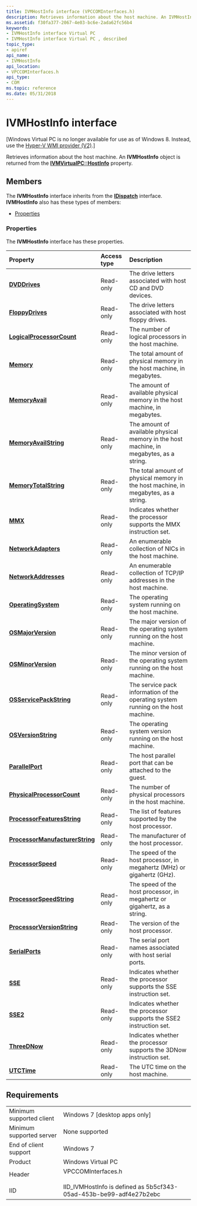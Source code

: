 ```yaml
---
title: IVMHostInfo interface (VPCCOMInterfaces.h)
description: Retrieves information about the host machine. An IVMHostInfo object is returned from the IVMVirtualPC HostInfo property.
ms.assetid: f30fa377-2067-4e03-bc6e-2ada62fc56b4
keywords:
- IVMHostInfo interface Virtual PC
- IVMHostInfo interface Virtual PC , described
topic_type:
- apiref
api_name:
- IVMHostInfo
api_location:
- VPCCOMInterfaces.h
api_type:
- COM
ms.topic: reference
ms.date: 05/31/2018
---
```


# IVMHostInfo interface

\[Windows Virtual PC is no longer available for use as of Windows 8. Instead, use the [Hyper-V WMI provider (V2)](/windows/desktop/HyperV_v2/windows-virtualization-portal).\]

Retrieves information about the host machine. An **IVMHostInfo** object is returned from the [**IVMVirtualPC::HostInfo**](ivmvirtualpc-hostinfo.md) property.

## Members

The **IVMHostInfo** interface inherits from the [**IDispatch**](/windows/win32/api/oaidl/nn-oaidl-idispatch) interface. **IVMHostInfo** also has these types of members:

-   [Properties](#properties)

### Properties

The **IVMHostInfo** interface has these properties.



| Property                                                                                  | Access type          | Description                                                                                        |
|:------------------------------------------------------------------------------------------|:---------------------|:---------------------------------------------------------------------------------------------------|
| [**DVDDrives**](ivmhostinfo-dvddrives.md)<br/>                                     | Read-only<br/> | The drive letters associated with host CD and DVD devices.<br/>                              |
| [**FloppyDrives**](ivmhostinfo-floppydrives.md)<br/>                               | Read-only<br/> | The drive letters associated with host floppy drives.<br/>                                   |
| [**LogicalProcessorCount**](ivmhostinfo-logicalprocessorcount.md)<br/>             | Read-only<br/> | The number of logical processors in the host machine.<br/>                                   |
| [**Memory**](ivmhostinfo-memory.md)<br/>                                           | Read-only<br/> | The total amount of physical memory in the host machine, in megabytes.<br/>                  |
| [**MemoryAvail**](ivmhostinfo-memoryavail.md)<br/>                                 | Read-only<br/> | The amount of available physical memory in the host machine, in megabytes.<br/>              |
| [**MemoryAvailString**](ivmhostinfo-memoryavailstring.md)<br/>                     | Read-only<br/> | The amount of available physical memory in the host machine, in megabytes, as a string.<br/> |
| [**MemoryTotalString**](ivmhostinfo-memorytotalstring.md)<br/>                     | Read-only<br/> | The total amount of physical memory in the host machine, in megabytes, as a string.<br/>     |
| [**MMX**](ivmhostinfo-mmx.md)<br/>                                                 | Read-only<br/> | Indicates whether the processor supports the MMX instruction set.<br/>                       |
| [**NetworkAdapters**](ivmhostinfo-networkadapters.md)<br/>                         | Read-only<br/> | An enumerable collection of NICs in the host machine.<br/>                                   |
| [**NetworkAddresses**](ivmhostinfo-networkaddresses.md)<br/>                       | Read-only<br/> | An enumerable collection of TCP/IP addresses in the host machine.<br/>                       |
| [**OperatingSystem**](ivmhostinfo-operatingsystem.md)<br/>                         | Read-only<br/> | The operating system running on the host machine.<br/>                                       |
| [**OSMajorVersion**](ivmhostinfo-osmajorversion.md)<br/>                           | Read-only<br/> | The major version of the operating system running on the host machine.<br/>                  |
| [**OSMinorVersion**](ivmhostinfo-osminorversion.md)<br/>                           | Read-only<br/> | The minor version of the operating system running on the host machine.<br/>                  |
| [**OSServicePackString**](ivmhostinfo-osservicepackstring.md)<br/>                 | Read-only<br/> | The service pack information of the operating system running on the host machine.<br/>       |
| [**OSVersionString**](ivmhostinfo-osversionstring.md)<br/>                         | Read-only<br/> | The operating system version running on the host machine.<br/>                               |
| [**ParallelPort**](ivmhostinfo-parallelport.md)<br/>                               | Read-only<br/> | The host parallel port that can be attached to the guest.<br/>                               |
| [**PhysicalProcessorCount**](ivmhostinfo-physicalprocessorcount.md)<br/>           | Read-only<br/> | The number of physical processors in the host machine.<br/>                                  |
| [**ProcessorFeaturesString**](ivmhostinfo-processorfeaturesstring.md)<br/>         | Read-only<br/> | The list of features supported by the host processor.<br/>                                   |
| [**ProcessorManufacturerString**](ivmhostinfo-processormanufacturerstring.md)<br/> | Read-only<br/> | The manufacturer of the host processor.<br/>                                                 |
| [**ProcessorSpeed**](ivmhostinfo-processorspeed.md)<br/>                           | Read-only<br/> | The speed of the host processor, in megahertz (MHz) or gigahertz (GHz).<br/>                 |
| [**ProcessorSpeedString**](ivmhostinfo-processorspeedstring.md)<br/>               | Read-only<br/> | The speed of the host processor, in megahertz or gigahertz, as a string.<br/>                |
| [**ProcessorVersionString**](ivmhostinfo-processorversionstring.md)<br/>           | Read-only<br/> | The version of the host processor.<br/>                                                      |
| [**SerialPorts**](ivmhostinfo-serialports.md)<br/>                                 | Read-only<br/> | The serial port names associated with host serial ports.<br/>                                |
| [**SSE**](ivmhostinfo-sse.md)<br/>                                                 | Read-only<br/> | Indicates whether the processor supports the SSE instruction set.<br/>                       |
| [**SSE2**](ivmhostinfo-sse2.md)<br/>                                               | Read-only<br/> | Indicates whether the processor supports the SSE2 instruction set.<br/>                      |
| [**ThreeDNow**](ivmhostinfo-threednow.md)<br/>                                     | Read-only<br/> | Indicates whether the processor supports the 3DNow instruction set.<br/>                     |
| [**UTCTime**](ivmhostinfo-utctime.md)<br/>                                         | Read-only<br/> | The UTC time on the host machine.<br/>                                                       |



 

## Requirements



|                                     |                                                                                               |
|-------------------------------------|-----------------------------------------------------------------------------------------------|
| Minimum supported client<br/> | Windows 7 \[desktop apps only\]<br/>                                                    |
| Minimum supported server<br/> | None supported<br/>                                                                     |
| End of client support<br/>    | Windows 7<br/>                                                                          |
| Product<br/>                  | Windows Virtual PC<br/>                                                                 |
| Header<br/>                   | <dl> <dt>VPCCOMInterfaces.h</dt> </dl> |
| IID<br/>                      | IID\_IVMHostInfo is defined as 5b5cf343-05ad-453b-be99-adf4e27b2ebc<br/>                |



 

